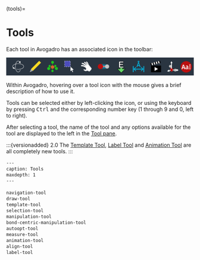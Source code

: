 (tools)=

# Tools

Each tool in Avogadro has an associated icon in the toolbar:

![The appearance of the toolbar in dark mode.](../../_static/toolbar_dark.svg)

Within Avogadro, hovering over a tool icon with the mouse gives a brief description of how to use it.

Tools can be selected either by left-clicking the icon, or using the keyboard by pressing <kbd>Ctrl</kbd> and the corresponding number key (1 through 9 and 0, left to right).

After selecting a tool, the name of the tool and any options available for the tool are displayed to the left in the [Tool pane](panes-tool-pane).

:::{versionadded} 2.0
The [Template Tool](tools-template-tool), [Label Tool](tools-label-tool) and [Animation Tool](tools-animation-tool) are all completely new tools.
:::

```{toctree}
---
caption: Tools
maxdepth: 1
---

navigation-tool
draw-tool
template-tool
selection-tool
manipulation-tool
bond-centric-manipulation-tool
autoopt-tool
measure-tool
animation-tool
align-tool
label-tool
```
